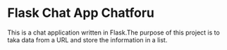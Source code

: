 # Flask Chat App Chatforu

This is a chat application written in Flask.The purpose of this project
is to taka data from a URL and store the information in a list.